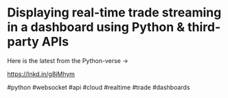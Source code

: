 # Displaying real-time trade streaming in a dashboard using Python & third-party APIs

Here is the latest from the Python-verse ->

https://lnkd.in/g8jMhym

#python #websocket #api #cloud #realtime #trade #dashboards
